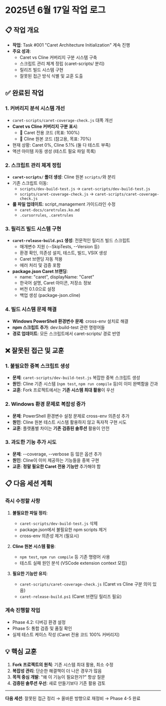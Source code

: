 # 2025년 6월 17일 작업 로그

## 📋 작업 개요
- **작업**: Task #001 "Caret Architecture Initialization" 계속 진행
- **주요 성과**: 
  - Caret vs Cline 커버리지 구분 시스템 구축
  - 스크립트 관리 체계 정립 (caret-scripts/ 분리)
  - 릴리즈 빌드 시스템 구현
  - 잘못된 접근 방식 식별 및 교훈 도출

## ✅ 완료된 작업

### 1. 커버리지 분석 시스템 개선
- `caret-scripts/caret-coverage-check.js` 대폭 개선
- **Caret vs Cline 커버리지 구분 표시**:
  - 🥕 Caret 전용 코드 (목표: 100%)
  - 🤖 Cline 원본 코드 (참고용, 목표: 70%)
- 현재 상황: Caret 0%, Cline 5.1% (둘 다 테스트 부족)
- 액션 아이템 자동 생성 (테스트 필요 파일 목록)

### 2. 스크립트 관리 체계 정립
- **`caret-scripts/` 폴더 생성**: Cline 원본 `scripts/`와 분리
- 기존 스크립트 이동:
  - `scripts/dev-build-test.js` → `caret-scripts/dev-build-test.js`
  - `scripts/caret-coverage-check.js` → `caret-scripts/caret-coverage-check.js`
- **룰 파일 업데이트**: script_management 가이드라인 수정
  - `caret-docs/caretrules.ko.md`
  - `.cursorrules`, `.caretrules`

### 3. 릴리즈 빌드 시스템 구현
- **`caret-release-build.ps1` 생성**: 전문적인 릴리즈 빌드 스크립트
  - 매개변수 지원 (--SkipTests, --Version 등)
  - 환경 확인, 의존성 설치, 테스트, 빌드, VSIX 생성
  - Caret 브랜딩 자동 적용
  - 에러 처리 및 검증 포함
- **package.json Caret 브랜딩**:
  - name: "caret", displayName: "Caret"
  - 한국어 설명, Caret 아이콘, 저장소 정보
  - 버전 0.1.0으로 설정
  - 백업 생성 (package-json.cline)

### 4. 빌드 시스템 문제 해결
- **Windows PowerShell 환경변수 문제**: cross-env 설치로 해결
- **npm 스크립트 추가**: dev:build-test 관련 명령어들
- **경로 업데이트**: 모든 스크립트에서 caret-scripts/ 경로 반영

## ❌ 잘못된 접근 및 교훈

### 1. 불필요한 중복 스크립트 생성
- **문제**: `caret-scripts/dev-build-test.js` 복잡한 중복 스크립트 생성
- **원인**: Cline 기존 시스템 (`npm test`, `npm run compile` 등)이 이미 완벽함을 간과
- **교훈**: Fork 프로젝트에서는 **기존 시스템 최대 활용**이 우선

### 2. Windows 환경 문제로 복잡성 증가
- **문제**: PowerShell 환경변수 설정 문제로 cross-env 의존성 추가
- **원인**: Cline 원본 테스트 시스템 활용하지 않고 독자적 구현 시도
- **교훈**: 플랫폼별 차이는 **기존 검증된 솔루션** 활용이 안전

### 3. 과도한 기능 추가 시도
- **문제**: --coverage, --verbose 등 많은 옵션 추가
- **원인**: Cline이 이미 제공하는 기능들을 중복 구현
- **교훈**: **정말 필요한 Caret 전용 기능만** 추가해야 함

## 📋 다음 세션 계획

### 즉시 수정할 사항
1. **불필요한 파일 정리**:
   - `caret-scripts/dev-build-test.js` 삭제
   - package.json에서 불필요한 npm scripts 제거
   - cross-env 의존성 제거 (필요시)

2. **Cline 원본 시스템 활용**:
   - `npm test`, `npm run compile` 등 기존 명령어 사용
   - 테스트 실패 원인 분석 (VSCode extension context 모킹)

3. **필요한 기능만 유지**:
   - `caret-scripts/caret-coverage-check.js` (Caret vs Cline 구분 의미 있음)
   - `caret-release-build.ps1` (Caret 브랜딩 릴리즈 필요)

### 계속 진행할 작업
- Phase 4.2: 디버깅 환경 설정
- Phase 5: 통합 검증 및 품질 확인
- 실제 테스트 케이스 작성 (Caret 전용 코드 100% 커버리지)

## 💡 핵심 교훈
1. **Fork 프로젝트의 원칙**: 기존 시스템 최대 활용, 최소 수정
2. **복잡성 관리**: 단순한 해결책이 더 나은 경우가 많음
3. **목적 중심 개발**: "왜 이 기능이 필요한가?" 항상 질문
4. **검증된 솔루션 우선**: 새로 만들기보다 기존 활용 검토

---
**다음 세션**: 잘못된 접근 정리 → 올바른 방향으로 재정비 → Phase 4-5 완료 